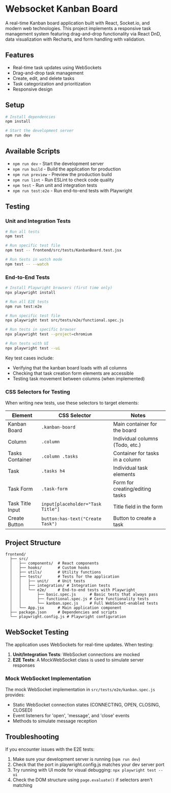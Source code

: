 # Websocket Kanban Board

A real-time Kanban board application built with React, Socket.io, and modern web technologies. This project implements a responsive task management system featuring drag-and-drop functionality via React DnD, data visualization with Recharts, and form handling with validation.

## Features

- Real-time task updates using WebSockets
- Drag-and-drop task management
- Create, edit, and delete tasks
- Task categorization and prioritization
- Responsive design

## Setup

```bash
# Install dependencies
npm install

# Start the development server
npm run dev
```

## Available Scripts

- `npm run dev` - Start the development server
- `npm run build` - Build the application for production
- `npm run preview` - Preview the production build
- `npm run lint` - Run ESLint to check code quality
- `npm test` - Run unit and integration tests
- `npm run test:e2e` - Run end-to-end tests with Playwright

## Testing

### Unit and Integration Tests

```bash
# Run all tests
npm test

# Run specific test file
npm test -- frontend/src/tests/KanbanBoard.test.jsx

# Run tests in watch mode
npm test -- --watch
```

### End-to-End Tests

```bash
# Install Playwright browsers (first time only)
npx playwright install

# Run all E2E tests
npm run test:e2e

# Run specific test file
npx playwright test src/tests/e2e/functional.spec.js

# Run tests in specific browser
npx playwright test --project=chromium

# Run tests with UI
npx playwright test --ui
```

Key test cases include:
- Verifying that the kanban board loads with all columns
- Checking that task creation form elements are accessible
- Testing task movement between columns (when implemented)

### CSS Selectors for Testing

When writing new tests, use these selectors to target elements:

| Element          | CSS Selector              | Notes                            |
|------------------|---------------------------|----------------------------------|
| Kanban Board     | `.kanban-board`           | Main container for the board     |
| Column           | `.column`                 | Individual columns (Todo, etc.)  |
| Tasks Container  | `.column .tasks`          | Container for tasks in a column  |
| Task             | `.tasks h4`               | Individual task elements         |
| Task Form        | `.task-form`              | Form for creating/editing tasks  |
| Task Title Input | `input[placeholder="Task Title"]` | Title field in the form  |
| Create Button    | `button:has-text("Create Task")` | Button to create a task   |

## Project Structure

```
frontend/
  ├── src/
  │   ├── components/  # React components
  │   ├── hooks/       # Custom hooks
  │   ├── utils/       # Utility functions
  │   ├── tests/       # Tests for the application
  │   │   ├── unit/    # Unit tests
  │   │   ├── integration/ # Integration tests
  │   │   └── e2e/     # End-to-end tests with Playwright
  │   │       ├── basic.spec.js      # Basic tests that always pass
  │   │       ├── functional.spec.js # Core functionality tests
  │   │       └── kanban.spec.js     # Full WebSocket-enabled tests
  │   └── App.jsx      # Main application component
  ├── package.json     # Dependencies and scripts
  └── playwright.config.js # Playwright configuration
```

## WebSocket Testing

The application uses WebSockets for real-time updates. When testing:

1. **Unit/Integration Tests**: WebSocket connections are mocked
2. **E2E Tests**: A MockWebSocket class is used to simulate server responses

### Mock WebSocket Implementation

The mock WebSocket implementation in `src/tests/e2e/kanban.spec.js` provides:
- Static WebSocket connection states (CONNECTING, OPEN, CLOSING, CLOSED)
- Event listeners for 'open', 'message', and 'close' events
- Methods to simulate message reception

## Troubleshooting

If you encounter issues with the E2E tests:

1. Make sure your development server is running (`npm run dev`)
2. Check that the port in playwright.config.js matches your dev server port
3. Try running with UI mode for visual debugging: `npx playwright test --ui`
4. Check the DOM structure using `page.evaluate()` if selectors aren't matching
